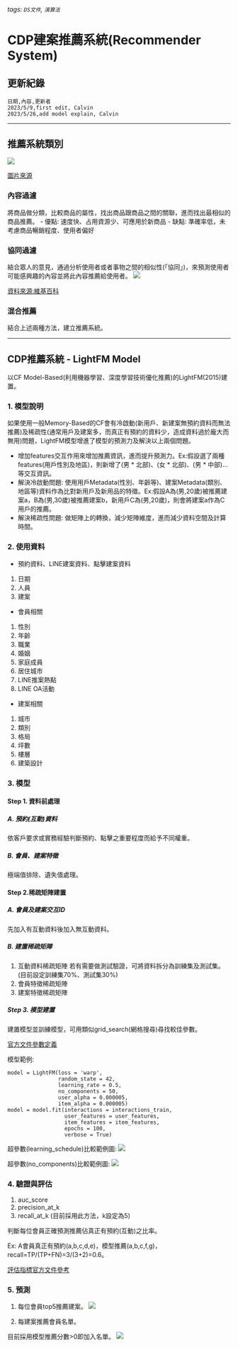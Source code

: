 ###### tags: `DS文件`, `演算法`
# CDP建案推薦系統(Recommender System)
## 更新紀錄
```csvpreview {header="true"}
日期,內容,更新者
2023/5/9,first edit, Calvin
2023/5/26,add model explain, Calvin
```
---
## 推薦系統類別
![](https://hackmd.io/_uploads/SJJbZCTS2.png)

[圖片來源](https://towardsdatascience.com/recommendation-system-in-python-lightfm-61c85010ce17)

### **內容過濾**
將商品做分類，比較商品的屬性，找出商品跟商品之間的關聯，進而找出最相似的商品推薦。
    - 優點: 速度快、占用資源少、可應用於新商品
    - 缺點: 準確率低，未考慮商品暢銷程度、使用者偏好

### **協同過濾**
結合眾人的意見，通過分析使用者或者事物之間的相似性(「協同」)，來預測使用者可能感興趣的內容並將此內容推薦給使用者。
![](https://i.imgur.com/91GXaot.png)

[資料來源:維基百科](https://zh.wikipedia.org/wiki/%E5%8D%94%E5%90%8C%E9%81%8E%E6%BF%BE)

### **混合推薦**
結合上述兩種方法，建立推薦系統。

---


## CDP推薦系統 - LightFM Model
以CF Model-Based(利用機器學習、深度學習技術優化推薦)的LightFM(2015)建置。
### 1. 模型說明
如果使用一般Memory-Based的CF會有冷啟動(新用戶、新建案無預約資料而無法推薦)及稀疏性(通常用戶及建案多，而真正有預約的資料少，造成資料過於龐大而無用)問題，LightFM模型增進了模型的預測力及解決以上兩個問題。
* 增加features交互作用來增加推薦資訊，進而提升預測力。Ex:假設選了兩種features(用戶性別及地區)，則新增了(男 * 北部)、(女 * 北部)、(男 * 中部)...等交互資訊。
* 解決冷啟動問題: 使用用戶Metadata(性別、年齡等)、建案Metadata(類別、地區等)資料作為比對新用戶及新用品的特徵。Ex:假設A為(男,20歲)被推薦建案a，B為(男,30歲)被推薦建案b，新用戶C為(男,20歲)，則會將建案a作為C用戶的推薦。
* 解決稀疏性問題: 做矩陣上的轉換，減少矩陣維度，進而減少資料空間及計算時間。

### 2. 使用資料
* 預約資料、LINE建案資料、點擊建案資料
1. 日期
2. 人員
3. 建案
* 會員相關
1. 性別
2. 年齡
3. 職業
4. 婚姻
5. 家庭成員
6. 居住城市
7. LINE推案熱點
8. LINE OA活動
* 建案相關
1. 城市
2. 類別
3. 格局
4. 坪數
5. 樓層
6. 建築設計


### 3. 模型
#### Step 1. 資料前處理
##### A. 預約(互動)資料
依客戶要求或實務經驗判斷預約、點擊之重要程度而給予不同權重。
##### B. 會員、建案特徵
極端值排除、遺失值處理。
#### Step 2.稀疏矩陣建置
##### A. 會員及建案交互ID
先加入有互動資料後加入無互動資料。
##### B. 建置稀疏矩陣
1. 互動資料稀疏矩陣
若有需要做測試驗證，可將資料拆分為訓練集及測試集。(目前設定訓練集70%、測試集30%)
2. 會員特徵稀疏矩陣
3. 建案特徵稀疏矩陣
##### Step 3. 模型建置
建置模型並訓練模型，可用類似grid_search(網格搜尋)尋找較佳參數。

[官方文件參數定義](https://making.lyst.com/lightfm/docs/lightfm.html)

模型範例:

```python=
model = LightFM(loss = 'warp',
                random_state = 42,
                learning_rate = 0.5,
                no_components = 50,
                user_alpha = 0.000005,
                item_alpha = 0.000005)
model = model.fit(interactions = interactions_train,
                  user_features = user_features,
                  item_features = item_features,
                  epochs = 100,
                  verbose = True)
```
超參數(learning_schedule)比較範例圖:
![](https://hackmd.io/_uploads/SJCfbATrn.png)


超參數(no_components)比較範例圖:
![](https://hackmd.io/_uploads/HyNQWR6Sn.png)


### 4. 驗證與評估
1. auc_score
2. precision_at_k
3. recall_at_k (目前採用此方法，k設定為5)

判斷每位會員正確預測推薦佔真正有預約(互動)之比率。

Ex: A會員真正有預約(a,b,c,d,e)，模型推薦(a,b,c,f,g)，recall=TP/(TP+FN)=3/(3+2)=0.6。

[評估指標官方文件參考](https://making.lyst.com/lightfm/docs/lightfm.evaluation.html)


### 5. 預測
1. 每位會員top5推薦建案。
![](https://hackmd.io/_uploads/rygEWA6Sn.png)


2. 每建案推薦會員名單。

目前採用模型推薦分數>0即加入名單。
![](https://hackmd.io/_uploads/ry5NZRpH3.png)








